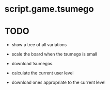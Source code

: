 # script.game.tsumego


# TODO
* show a tree of all variations

* scale the board when the tsumego is small

* download tsumegos
* calculate the current user level
* download ones appropriate to the current level

